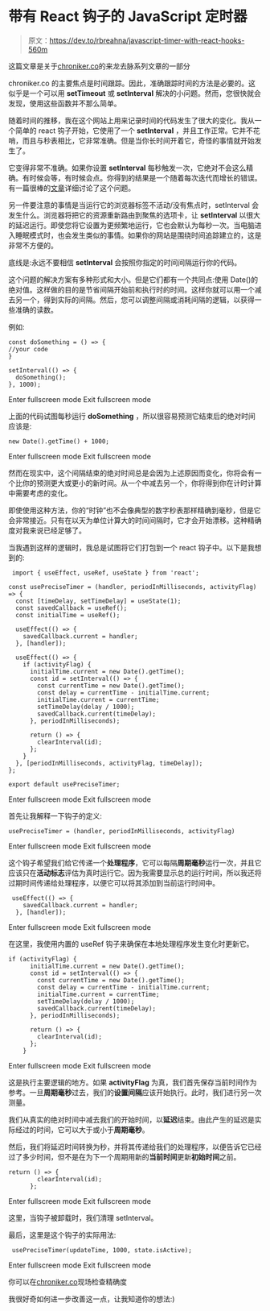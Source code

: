 # 带有 React 钩子的 JavaScript 定时器

> 原文：<https://dev.to/rbreahna/javascript-timer-with-react-hooks-560m>

这篇文章是关于[chroniker.co](https://chroniker.co/)的来龙去脉系列文章的一部分

chroniker.co 的主要焦点是时间跟踪。因此，准确跟踪时间的方法是必要的。这似乎是一个可以用 **setTimeout** 或 **setInterval** 解决的小问题。然而，您很快就会发现，使用这些函数并不那么简单。

随着时间的推移，我在这个网站上用来记录时间的代码发生了很大的变化。我从一个简单的 react 钩子开始，它使用了一个 **setInterval** ，并且工作正常。它并不花哨，而且与秒表相比，它非常准确。但是当你长时间开着它，奇怪的事情就开始发生了。

它变得非常不准确。如果你设置 **setInterval** 每秒触发一次，它绝对不会这么精确。有时候会等，有时候会点。你得到的结果是一个随着每次迭代而增长的错误。有一篇很棒的[文章](https://javascript.info/settimeout-setinterval)详细讨论了这个问题。

另一件要注意的事情是当运行它的浏览器标签不活动/没有焦点时，setInterval 会发生什么。浏览器将把它的资源重新路由到聚焦的选项卡，让 **setInterval** 以很大的延迟运行。即使您将它设置为更频繁地运行，它也会默认为每秒一次。当电脑进入睡眠模式时，也会发生类似的事情。如果你的网站是围绕时间追踪建立的，这是非常不方便的。

底线是:永远不要相信 **setInterval** 会按照你指定的时间间隔运行你的代码。

这个问题的解决方案有多种形式和大小。但是它们都有一个共同点:使用 Date()的绝对值。这样做的目的是节省间隔开始前和执行时的时间。这样你就可以用一个减去另一个，得到实际的间隔。然后，您可以调整间隔或消耗间隔的逻辑，以获得一些准确的读数。

例如:

```
const doSomething = () => {
//your code
}

setInterval(() => {
  doSomething();
}, 1000); 
```

Enter fullscreen mode Exit fullscreen mode

上面的代码试图每秒运行 **doSomething** ，所以很容易预测它结束后的绝对时间应该是:

```
new Date().getTime() + 1000; 
```

Enter fullscreen mode Exit fullscreen mode

然而在现实中，这个间隔结束的绝对时间总是会因为上述原因而变化，你将会有一个比你的预测更大或更小的新时间。从一个中减去另一个，你将得到你在计时计算中需要考虑的变化。

即使使用这种方法，你的“时钟”也不会像典型的数字秒表那样精确到毫秒，但是它会非常接近。只有在以天为单位计算大的时间间隔时，它才会开始漂移。这种精确度对我来说已经足够了。

当我遇到这样的逻辑时，我总是试图将它们打包到一个 react 钩子中。以下是我想到的:

```
 import { useEffect, useRef, useState } from 'react';

const usePreciseTimer = (handler, periodInMilliseconds, activityFlag) => {
  const [timeDelay, setTimeDelay] = useState(1);
  const savedCallback = useRef();
  const initialTime = useRef();

  useEffect(() => {
    savedCallback.current = handler;
  }, [handler]);

  useEffect(() => {
    if (activityFlag) {
      initialTime.current = new Date().getTime();
      const id = setInterval(() => {
        const currentTime = new Date().getTime();
        const delay = currentTime - initialTime.current;
        initialTime.current = currentTime;
        setTimeDelay(delay / 1000);
        savedCallback.current(timeDelay);
      }, periodInMilliseconds);

      return () => {
        clearInterval(id);
      };
    }
  }, [periodInMilliseconds, activityFlag, timeDelay]);
};

export default usePreciseTimer; 
```

Enter fullscreen mode Exit fullscreen mode

首先让我解释一下钩子的定义:

```
usePreciseTimer = (handler, periodInMilliseconds, activityFlag) 
```

Enter fullscreen mode Exit fullscreen mode

这个钩子希望我们给它传递一个**处理程序**，它可以每隔**周期毫秒**运行一次，并且它应该只在**活动标志**评估为真时运行它。因为我需要显示总的运行时间，所以我还将过期时间传递给处理程序，以便它可以将其添加到当前运行时间中。

```
 useEffect(() => {
    savedCallback.current = handler;
  }, [handler]); 
```

Enter fullscreen mode Exit fullscreen mode

在这里，我使用内置的 useRef 钩子来确保在本地处理程序发生变化时更新它。

```
if (activityFlag) {
      initialTime.current = new Date().getTime();
      const id = setInterval(() => {
        const currentTime = new Date().getTime();
        const delay = currentTime - initialTime.current;
        initialTime.current = currentTime;
        setTimeDelay(delay / 1000);
        savedCallback.current(timeDelay);
      }, periodInMilliseconds);

      return () => {
        clearInterval(id);
      };
    } 
```

Enter fullscreen mode Exit fullscreen mode

这是执行主要逻辑的地方。如果 **activityFlag** 为真，我们首先保存当前时间作为参考。一旦**周期毫秒**过去，我们的**设置间隔**应该开始执行。此时，我们进行另一次测量。

我们从真实的绝对时间中减去我们的开始时间，以**延迟**结束。由此产生的延迟是实际经过的时间，它可以大于或小于**周期毫秒**。

然后，我们将延迟时间转换为秒，并将其传递给我们的处理程序，以便告诉它已经过了多少时间，但不是在为下一个周期用新的**当前时间**更新**初始时间**之前。

```
return () => {
        clearInterval(id);
      }; 
```

Enter fullscreen mode Exit fullscreen mode

这里，当钩子被卸载时，我们清理 setInterval。

最后，这里是这个钩子的实际用法:

```
 usePreciseTimer(updateTime, 1000, state.isActive); 
```

Enter fullscreen mode Exit fullscreen mode

你可以在[chroniker.co](https://chroniker.co/)现场检查精确度

我很好奇如何进一步改善这一点，让我知道你的想法:)